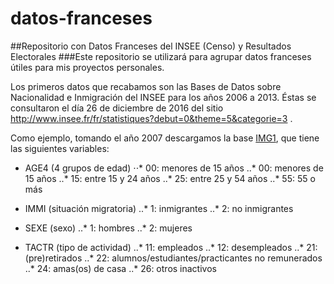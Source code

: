 # datos-franceses
##Repositorio con Datos Franceses del INSEE (Censo) y Resultados Electorales
###Este repositorio se utilizará para agrupar datos franceses útiles para mis proyectos personales. 

Los primeros datos que recabamos son las Bases de Datos sobre Nacionalidad e Inmigración del INSEE para los años 2006 a 2013. Éstas se consultaron el día 26 de diciembre de 2016 del sitio http://www.insee.fr/fr/statistiques?debut=0&theme=5&categorie=3 .

Como ejemplo, tomando el año 2007 descargamos la base [IMG1](http://www.insee.fr/fr/statistiques/2120456?sommaire=2402753), que tiene las siguientes variables:

* AGE4 (4 grupos de edad)
⋅⋅* 00: menores de 15 años
..* 00: menores de 15 años
..* 15: entre 15 y 24 años
..* 25: entre 25 y 54 años
..* 55: 55 o más

* IMMI (situación migratoria)
..* 1: inmigrantes
..* 2: no inmigrantes

* SEXE (sexo)
..* 1: hombres
..* 2: mujeres

* TACTR (tipo de actividad)
..* 11: empleados
..* 12: desempleados
..* 21: (pre)retirados
..* 22: alumnos/estudiantes/practicantes no remunerados
..* 24: amas(os) de casa
..* 26: otros inactivos
